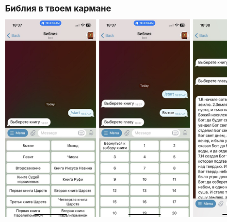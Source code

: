 # Библия в твоем кармане

<div style="display: flex; gap: 10px">
    <img src="images/1.jpeg" width="300" />
    <img src="images/2.jpeg" width="300" />
    <img src="images/3.jpeg" width="300" />
</div>
